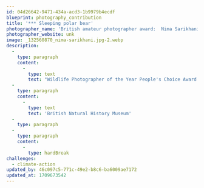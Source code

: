 ```yaml
---
id: 04d26642-9471-434a-acd3-1b9979b4ecdf
blueprint: photography_contribution
title: '*** Sleeping polar bear'
photographer_name: 'British amateur photographer award:  Nima Sarikhani'
photographer_website: unk
image: _132560870_nima-sarikhani.jpg-2.webp
description:
  -
    type: paragraph
    content:
      -
        type: text
        text: "Wildlife Photographer of the Year People's Choice Award winner."
  -
    type: paragraph
    content:
      -
        type: text
        text: 'British Natural History Museum'
  -
    type: paragraph
  -
    type: paragraph
    content:
      -
        type: hardBreak
challenges:
  - climate-action
updated_by: 46c097c5-771c-49e2-b8c6-ba6009ae7172
updated_at: 1709673542
---
```

